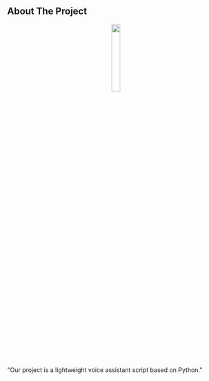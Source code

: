 ## About The Project

<p align="center">
<img src="https://github.com/salimizel/Voice-Assistance/blob/master/Happy.gif" width="20%">
</p>

"Our project is a lightweight voice assistant script based on Python."
